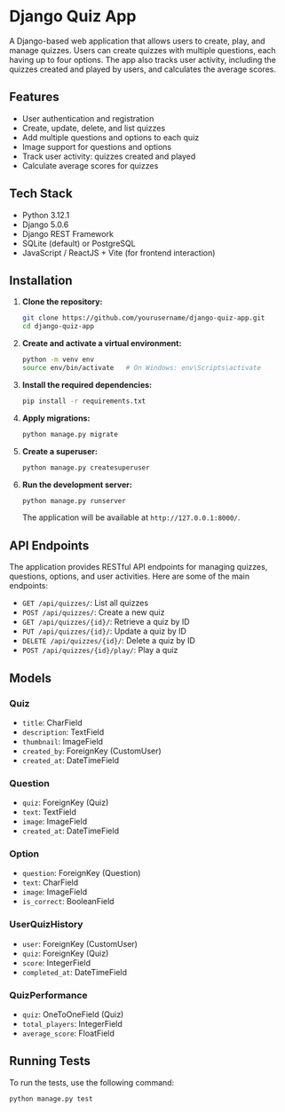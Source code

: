 # Django Quiz App

A Django-based web application that allows users to create, play, and manage quizzes. Users can create quizzes with multiple questions, each having up to four options. The app also tracks user activity, including the quizzes created and played by users, and calculates the average scores.

## Features

- User authentication and registration
- Create, update, delete, and list quizzes
- Add multiple questions and options to each quiz
- Image support for questions and options
- Track user activity: quizzes created and played
- Calculate average scores for quizzes

## Tech Stack

- Python 3.12.1
- Django 5.0.6
- Django REST Framework
- SQLite (default) or PostgreSQL
- JavaScript / ReactJS + Vite (for frontend interaction)

## Installation

1. **Clone the repository:**

    ```bash
    git clone https://github.com/yourusername/django-quiz-app.git
    cd django-quiz-app
    ```

2. **Create and activate a virtual environment:**

    ```bash
    python -m venv env
    source env/bin/activate   # On Windows: env\Scripts\activate
    ```

3. **Install the required dependencies:**

    ```bash
    pip install -r requirements.txt
    ```

4. **Apply migrations:**

    ```bash
    python manage.py migrate
    ```

5. **Create a superuser:**

    ```bash
    python manage.py createsuperuser
    ```

6. **Run the development server:**

    ```bash
    python manage.py runserver
    ```

    The application will be available at `http://127.0.0.1:8000/`.

## API Endpoints

The application provides RESTful API endpoints for managing quizzes, questions, options, and user activities. Here are some of the main endpoints:

- `GET /api/quizzes/`: List all quizzes
- `POST /api/quizzes/`: Create a new quiz
- `GET /api/quizzes/{id}/`: Retrieve a quiz by ID
- `PUT /api/quizzes/{id}/`: Update a quiz by ID
- `DELETE /api/quizzes/{id}/`: Delete a quiz by ID
- `POST /api/quizzes/{id}/play/`: Play a quiz

## Models

### Quiz

- `title`: CharField
- `description`: TextField
- `thumbnail`: ImageField
- `created_by`: ForeignKey (CustomUser)
- `created_at`: DateTimeField

### Question

- `quiz`: ForeignKey (Quiz)
- `text`: TextField
- `image`: ImageField
- `created_at`: DateTimeField

### Option

- `question`: ForeignKey (Question)
- `text`: CharField
- `image`: ImageField
- `is_correct`: BooleanField

### UserQuizHistory

- `user`: ForeignKey (CustomUser)
- `quiz`: ForeignKey (Quiz)
- `score`: IntegerField
- `completed_at`: DateTimeField

### QuizPerformance

- `quiz`: OneToOneField (Quiz)
- `total_players`: IntegerField
- `average_score`: FloatField

## Running Tests

To run the tests, use the following command:

```bash
python manage.py test
